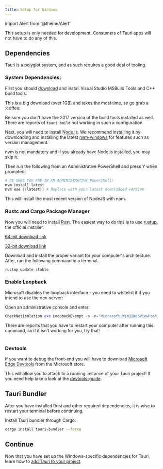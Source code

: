 ```yaml
---
title: Setup for Windows
---
```


import Alert from '@theme/Alert'

This setup is only needed for development. Consumers of Tauri apps will not have to do any of this.

## Dependencies

Tauri is a polyglot system, and as such requires a good deal of tooling.

### System Dependencies:

First you should [download](https://aka.ms/buildtools) and install Visual Studio MSBuild Tools and C++ build tools.

<Alert title="Note">
This is a big download (over 1GB) and takes the most time, so go grab a :coffee:
</Alert>

<Alert type="warning">

Be sure you don't have the 2017 version of the build tools installed as well. There are reports of `tauri build` not working in such a configuration.
</Alert>

Next, you will need to install [Node.js](https://nodejs.org/en/). We recommend installing it by downloading and installing the latest [nvm-windows](https://github.com/coreybutler/nvm-windows/releases) for features such as version management.

<Alert title="Note">
nvm is not mandatory and if you already have Node.js installed, you may skip it.
</Alert>

Then run the following from an Administrative PowerShell and press Y when prompted:

```powershell
# BE SURE YOU ARE IN AN ADMINISTRATIVE PowerShell!
nvm install latest
nvm use {{latest}} # Replace with your latest downloaded version
```

This will install the most recent version of NodeJS with npm.

### Rustc and Cargo Package Manager

Now you will need to install [Rust](https://www.rust-lang.org/). The easiest way to do this is to use [rustup](https://rustup.rs/), the official installer.

[64-bit download link](https://win.rustup.rs/x86_64)

[32-bit download link](https://win.rustup.rs/i686)

Download and install the proper variant for your computer's architecture. After, run the following command in a terminal.

```powershell
rustup update stable
```

### Enable Loopback

Microsoft disables the loopback interface - you need to whitelist it if you intend to use the dev-server:

Open an administrative console and enter:

```powershell
CheckNetIsolation.exe LoopbackExempt -a -n="Microsoft.Win32WebViewHost_cw5n1h2txyewy"
```

<div className="alert alert--info" role="alert">
There are reports that you have to restart your computer after running this command, so if it isn't working for you, try that!
</div>
<br/>

### Devtools

If you want to debug the front-end you will have to download [Microsoft Edge Devtools](https://www.microsoft.com/store/p/microsoft-edge-devtools-preview/9mzbfrmz0mnj) from the Microsoft store.

This will allow you to attach to a running instance of your Tauri project!
If you need help take a look at the [devtools-guide](https://docs.microsoft.com/en-us/microsoft-edge/devtools-guide).

## Tauri Bundler

After you have installed Rust and other required dependencies, it is wise to restart your terminal before continuing.

Install Tauri bundler through Cargo:

```sh
cargo install tauri-bundler --force
```

## Continue

Now that you have set up the Windows-specific dependencies for Tauri, learn how to [add Tauri to your project](/docs/usage/development/integration).
